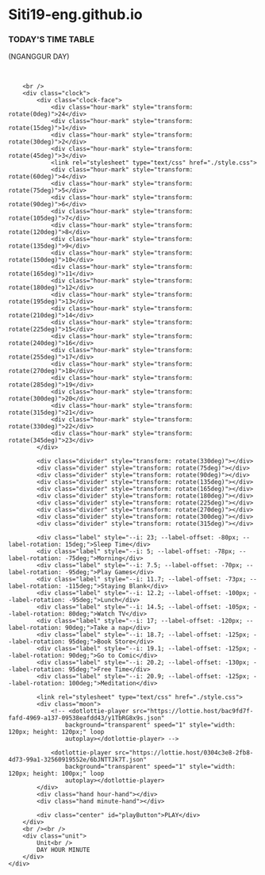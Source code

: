 # Siti19-eng.github.io
<!DOCTYPE html>
<html lang="en">

<head>
    <meta charset="UTF-8" />
    <meta name="viewport" content="width=device-width, initial-scale=1.0" />
    <script src="https://kit.fontawesome.com/19b3e5d630.js" crossorigin="anonymous"></script>
    <link rel="stylesheet" type="text/css" href="./style.css">
    <script src="https://unpkg.com/@dotlottie/player-component@latest/dist/dotlottie-player.mjs" type="module"></script>
    <title>Jecha Unemployed Time</title>
</head>

<body>
    <div class="clock-container">
        <div class="title">
            <h3>TODAY'S TIME TABLE </h1>
                <p>(NGANGGUR DAY)</p>
        </div>
        <br />

        <br />
        <div class="clock">
            <div class="clock-face">
                <div class="hour-mark" style="transform: rotate(0deg)">24</div>
                <div class="hour-mark" style="transform: rotate(15deg)">1</div>
                <div class="hour-mark" style="transform: rotate(30deg)">2</div>
                <div class="hour-mark" style="transform: rotate(45deg)">3</div>
                <link rel="stylesheet" type="text/css" href="./style.css">
                <div class="hour-mark" style="transform: rotate(60deg)">4</div>
                <div class="hour-mark" style="transform: rotate(75deg)">5</div>
                <div class="hour-mark" style="transform: rotate(90deg)">6</div>
                <div class="hour-mark" style="transform: rotate(105deg)">7</div>
                <div class="hour-mark" style="transform: rotate(120deg)">8</div>
                <div class="hour-mark" style="transform: rotate(135deg)">9</div>
                <div class="hour-mark" style="transform: rotate(150deg)">10</div>
                <div class="hour-mark" style="transform: rotate(165deg)">11</div>
                <div class="hour-mark" style="transform: rotate(180deg)">12</div>
                <div class="hour-mark" style="transform: rotate(195deg)">13</div>
                <div class="hour-mark" style="transform: rotate(210deg)">14</div>
                <div class="hour-mark" style="transform: rotate(225deg)">15</div>
                <div class="hour-mark" style="transform: rotate(240deg)">16</div>
                <div class="hour-mark" style="transform: rotate(255deg)">17</div>
                <div class="hour-mark" style="transform: rotate(270deg)">18</div>
                <div class="hour-mark" style="transform: rotate(285deg)">19</div>
                <div class="hour-mark" style="transform: rotate(300deg)">20</div>
                <div class="hour-mark" style="transform: rotate(315deg)">21</div>
                <div class="hour-mark" style="transform: rotate(330deg)">22</div>
                <div class="hour-mark" style="transform: rotate(345deg)">23</div>
            </div>

            <div class="divider" style="transform: rotate(330deg)"></div>
            <div class="divider" style="transform: rotate(75deg)"></div>
            <div class="divider" style="transform: rotate(90deg)"></div>
            <div class="divider" style="transform: rotate(135deg)"></div>
            <div class="divider" style="transform: rotate(165deg)"></div>
            <div class="divider" style="transform: rotate(180deg)"></div>
            <div class="divider" style="transform: rotate(225deg)"></div>
            <div class="divider" style="transform: rotate(270deg)"></div>
            <div class="divider" style="transform: rotate(300deg)"></div>
            <div class="divider" style="transform: rotate(315deg)"></div>

            <div class="label" style="--i: 23; --label-offset: -80px; --label-rotation: 15deg;">Sleep Time</div>
            <div class="label" style="--i: 5; --label-offset: -78px; --label-rotation: -75deg;">Morning</div>
            <div class="label" style="--i: 7.5; --label-offset: -70px; --label-rotation: -95deg;">Play Games</div>
            <div class="label" style="--i: 11.7; --label-offset: -73px; --label-rotation: -115deg;">Staying Blank</div>
            <div class="label" style="--i: 12.2; --label-offset: -100px; --label-rotation: -95deg;">Lunch</div>
            <div class="label" style="--i: 14.5; --label-offset: -105px; --label-rotation: 80deg;">Watch TV</div>
            <div class="label" style="--i: 17; --label-offset: -120px; --label-rotation: 90deg;">Take a nap</div>
            <div class="label" style="--i: 18.7; --label-offset: -125px; --label-rotation: 95deg;">Book Store</div>
            <div class="label" style="--i: 19.1; --label-offset: -125px; --label-rotation: 90deg;">Go to Comic</div>
            <div class="label" style="--i: 20.2; --label-offset: -130px; --label-rotation: 95deg;">Free Time</div>
            <div class="label" style="--i: 20.9; --label-offset: -125px; --label-rotation: 100deg;">Meditation</div>

            <link rel="stylesheet" type="text/css" href="./style.css">
            <div class="moon">
                <!-- <dotlottie-player src="https://lottie.host/bac9fd7f-fafd-4969-a137-09538eafdd43/y1TbRG8x9s.json"
                    background="transparent" speed="1" style="width: 120px; height: 120px;" loop
                    autoplay></dotlottie-player> -->

                <dotlottie-player src="https://lottie.host/0304c3e8-2fb8-4d73-99a1-32560919552e/6bJNTTJk7T.json"
                    background="transparent" speed="1" style="width: 120px; height: 100px;" loop
                    autoplay></dotlottie-player>
            </div>
            <div class="hand hour-hand"></div>
            <div class="hand minute-hand"></div>

            <div class="center" id="playButton">PLAY</div>
        </div>
        <br /><br />
        <div class="unit">
            Unit<br />
            DAY HOUR MINUTE
        </div>
    </div>
</body>
<script>
    function updateClock() {
        const now = new Date();
        const hours = now.getHours();
        const minutes = now.getMinutes();

        const hourDeg = (hours + minutes / 60) * 15;
        const minuteDeg = minutes * 6;

        document.querySelector(
            ".hour-hand"
        ).style.transform = `translateX(-50%) rotate(${hourDeg}deg)`;
        document.querySelector(
            ".minute-hand"
        ).style.transform = `translateX(-50%) rotate(${minuteDeg}deg)`;
    }

    setInterval(updateClock, 1000);
    updateClock();


</script>

<div id="player"></div>

<script src="https://www.youtube.com/iframe_api"></script>
<script>
    var player;
    function onYouTubeIframeAPIReady() {
        player = new YT.Player('player', {
            height: '0',
            width: '0',
            videoId: 'Av10eIyOF90',
            events: {
                'onReady': onPlayerReady
            }
        });
    }

    function onPlayerReady(event) {
        document.getElementById('playButton').addEventListener('click', function () {
            if (player.getPlayerState() == 1) {
                player.pauseVideo();
                this.textContent = 'PLAY';
            } else {
                player.playVideo();
                this.textContent = 'PAUSE';
            }
        });
    }
</script>

</html>
